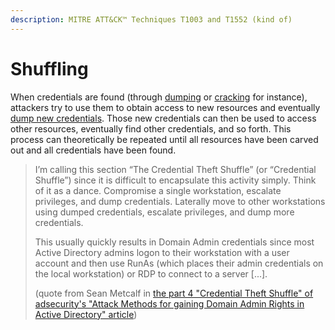 ```yaml
---
description: MITRE ATT&CK™ Techniques T1003 and T1552 (kind of)
---
```


# Shuffling

When credentials are found (through [dumping](dumping/) or [cracking](cracking.md) for instance), attackers try to use them to obtain access to new resources and eventually [dump new credentials](dumping/). Those new credentials can then be used to access other resources, eventually find other credentials, and so forth. This process can theoretically be repeated until all resources have been carved out and all credentials have been found.

> I’m calling this section “The Credential Theft Shuffle” (or “Credential Shuffle”) since it is difficult to encapsulate this activity simply. Think of it as a dance. Compromise a single workstation, escalate privileges, and dump credentials. Laterally move to other workstations using dumped credentials, escalate privileges, and dump more credentials.
> 
> This usually quickly results in Domain Admin credentials since most Active Directory admins logon to their workstation with a user account and then use RunAs (which places their admin credentials on the local workstation) or RDP to connect to a server \[...\].
>  
> (quote from Sean Metcalf in [the part 4 "Credential Theft Shuffle" of adsecurity's "Attack Methods for gaining Domain Admin Rights in Active Directory" article](https://adsecurity.org/?p=2362))



